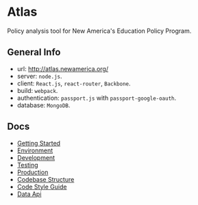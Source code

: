 # Atlas

Policy analysis tool for New America's Education Policy Program.

## General Info

* url: http://atlas.newamerica.org/
* server: ``node.js``.
* client: ``React.js``, ``react-router``, ``Backbone``.
* build: ``webpack``.
* authentication: ``passport.js`` with ``passport-google-oauth``.
* database: ``MongoDB``.

## Docs

* [Getting Started](/docs/getting_started.md)
* [Environment](/docs/environment.md)
* [Development](/docs/development.md)
* [Testing](/docs/testing.md)
* [Production](/docs/production.md)
* [Codebase Structure](/docs/codebase_structure.md)
* [Code Style Guide](/docs/code_style_guide.md)
* [Data Api](/docs/data_api.md)